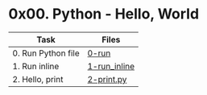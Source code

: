 # 0x00. Python - Hello, World

|Task|Files|
|----|-----|
|0. Run Python file|[0-run](./0-run)|
|1. Run inline|[1-run_inline](./1-run_inline)|
|2. Hello, print|[2-print.py](./2-print.py)|

